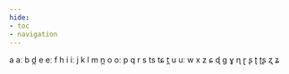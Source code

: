 ```yaml
---
hide:
- toc
- navigation
---
```

a
aː
b
d̪
e
eː
f
h
i
iː
j
k
l
m
n̪
o
oː
p
q
r
s
ts
tɕ
t̪
u
uː
w
x
z
ɕ
ɖ
ɡ
ɣ
ɳ
ɽ
ʂ
ʈ
ʈʂ
ʐ
ʑ
